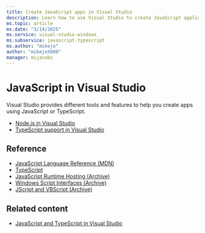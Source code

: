 ```yaml
---
title: Create JavaScript apps in Visual Studio
description: Learn how to use Visual Studio to create JavaScript applications.
ms.topic: article
ms.date: "3/14/2025"
ms.service: visual-studio-windows
ms.subservice: javascript-typescript
ms.author: "mikejo"
author: "mikejo5000"
manager: mijacobs
---
```

# JavaScript in Visual Studio

Visual Studio provides different tools and features to help you create apps using JavaScript or TypeScript.

- [Node.js in Visual Studio](/visualstudio/ide/quickstart-nodejs)
- [TypeScript support in Visual Studio](/visualstudio/javascript/javascript-in-visual-studio)

## Reference

- [JavaScript Language Reference (MDN)](https://developer.mozilla.org/en-US/docs/Web/JavaScript/Reference)
- [TypeScript](https://www.typescriptlang.org/docs/)
- [JavaScript Runtime Hosting (Archive)](/archive/microsoft-edge/legacy/developer/)
- [Windows Script Interfaces (Archive)](/previous-versions//t9d4xf28(v=vs.85)?redirectedfrom=MSDN)
- [JScript and VBScript (Archive)](/previous-versions/windows/internet-explorer/ie-developer/scripting-articles/d1et7k7c(v%3dvs.84))

## Related content

- [JavaScript and TypeScript in Visual Studio](/visualstudio/javascript/)
